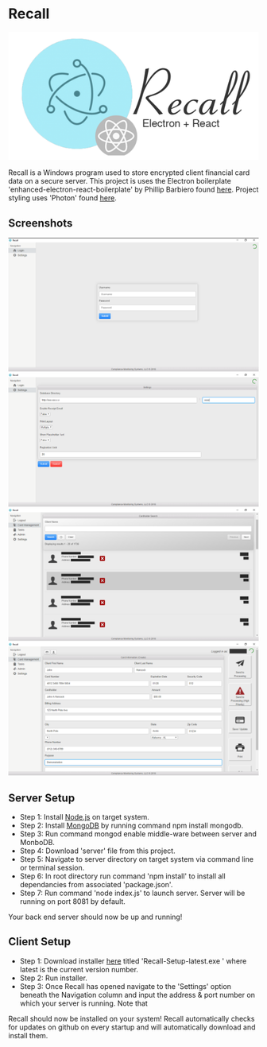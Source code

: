 # Recall
![Screenshot](logo.png)

Recall is a Windows program used to store encrypted client financial card data on a secure server. This project is uses the Electron boilerplate 'enhanced-electron-react-boilerplate' by Phillip Barbiero found [here](https://github.com/pbarbiero/enhanced-electron-react-boilerplate). Project styling uses 'Photon' found [here](http://photonkit.com).

## Screenshots
![Screenshot](recall.png)
![Screenshot](recall_1.png)
![Screenshot](recall_2.png)
![Screenshot](recall_3.png)

## Server Setup
- Step 1: Install [Node.js](https://nodejs.org/en/download/) on target system.
- Step 2: Install [MongoDB](https://www.npmjs.com/package/mongodb) by running command npm install mongodb.
- Step 3: Run command mongod enable middle-ware between server and MonboDB.
- Step 4: Download 'server' file from this project.
- Step 5: Navigate to server directory on target system via command line or terminal session.
- Step 6: In root directory run command 'npm install' to install all dependancies from associated 'package.json'.
- Step 7: Run command 'node index.js' to launch server. Server will be running on port 8081 by default.

Your back end server should now be up and running!

## Client Setup
- Step 1: Download installer [here](https://github.com/CMSDev2809/recall/releases/latest) titled 'Recall-Setup-latest.exe
' where latest is the current version number.
- Step 2: Run installer.
- Step 3: Once Recall has opened navigate to the 'Settings' option beneath the Navigation column and input the address & port number on which your server is running. Note that 

Recall should now be installed on your system! Recall automatically checks for updates on github on every startup and will automatically download and install them.
